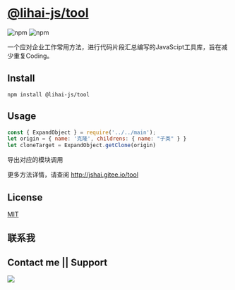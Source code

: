 # [@lihai-js/tool](http://jshai.gitee.io/tool)

![npm](https://img.shields.io/npm/v/@lihai-js/tool)
![npm](https://img.shields.io/npm/dt/@lihai-js/tool)

一个应对企业工作常用方法，进行代码片段汇总编写的JavaScipt工具库，旨在减少重复Coding。



## Install

```shell
npm install @lihai-js/tool
```



## Usage

```js
const { ExpandObject } = require('../../main');
let origin = { name: '克隆', childrens: { name: "子类" } }
let cloneTarget = ExpandObject.getClone(origin)
```
导出对应的模块调用

更多方法详情，请查阅 http://jshai.gitee.io/tool



## License

[MIT](http://opensource.org/licenses/MIT)

## 联系我


## Contact me || Support

<img src="https://p.pstatp.com/origin/pgc-image/4aa578afb31e420dae082a92e5cd4b50">